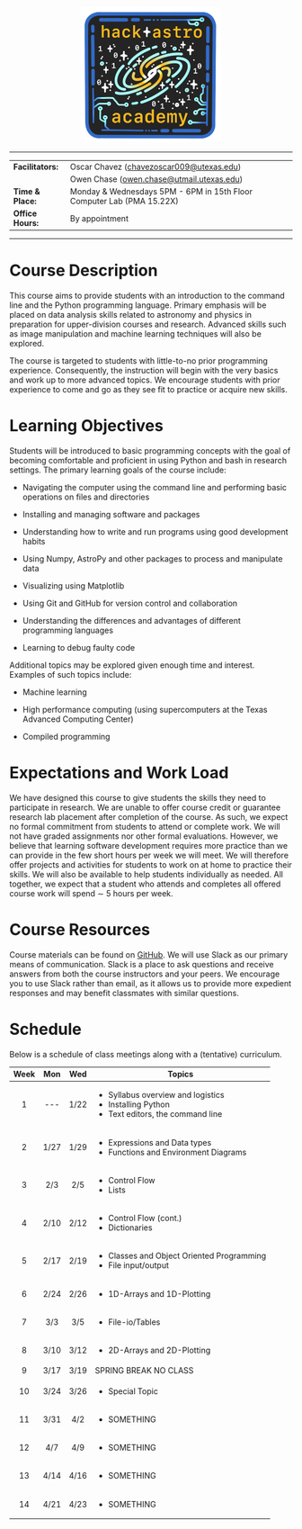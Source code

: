 <p align="center">
  <img src="assets/hackastrologo.png" alt="logo" width="250"/>
</p>

------------------------------------------------------------------------
|  |  |
|:---|:---|
| **Facilitators:** | Oscar Chavez (<chavezoscar009@utexas.edu>) |
|  | Owen Chase ([owen.chase@utmail.utexas.edu](owen.chase@utmail.utexas.edu)) |
| **Time & Place:** | Monday & Wednesdays 5PM - 6PM in 15th Floor Computer Lab (PMA 15.22X) |
| **Office Hours:** | By appointment |

------------------------------------------------------------------------

# Course Description

This course aims to provide students with an introduction to the command
line and the Python programming language. Primary emphasis will be
placed on data analysis skills related to astronomy and physics in
preparation for upper-division courses and research. Advanced skills
such as image manipulation and machine learning techniques will also be
explored.

The course is targeted to students with little-to-no prior programming
experience. Consequently, the instruction will begin with the very
basics and work up to more advanced topics. We encourage students with
prior experience to come and go as they see fit to practice or acquire
new skills.

# Learning Objectives

Students will be introduced to basic programming concepts with the goal
of becoming comfortable and proficient in using Python and bash in
research settings. The primary learning goals of the course include:

-   Navigating the computer using the command line and performing basic
    operations on files and directories

-   Installing and managing software and packages

-   Understanding how to write and run programs using good development
    habits

-   Using Numpy, AstroPy and other packages to process and manipulate
    data

-   Visualizing using Matplotlib

-   Using Git and GitHub for version control and collaboration

-   Understanding the differences and advantages of different
    programming languages

-   Learning to debug faulty code

Additional topics may be explored given enough time and interest.
Examples of such topics include:

-   Machine learning

-   High performance computing (using supercomputers at the Texas
    Advanced Computing Center)

-   Compiled programming

# Expectations and Work Load

We have designed this course to give students the skills they need to
participate in research. We are unable to offer course credit or
guarantee research lab placement after completion of the course. As
such, we expect no formal commitment from students to attend or complete
work. We will not have graded assignments nor other formal evaluations.
However, we believe that learning software development requires more
practice than we can provide in the few short hours per week we will
meet. We will therefore offer projects and activities for students to
work on at home to practice their skills. We will also be available to
help students individually as needed. All together, we expect that a
student who attends and completes all offered course work will spend ∼
5 hours per week.

# Course Resources

Course materials can be found on
[GitHub](https://github.com/ochase10/HackAstro-Academy). We will use
Slack as our primary means of communication. Slack is a place to ask questions and
receive answers from both the course instructors and your peers. We
encourage you to use Slack rather than email, as it allows us to provide
more expedient responses and may benefit classmates with similar
questions.

# Schedule

Below is a schedule of class meetings along with a (tentative)
curriculum.

| Week | Mon | Wed | Topics|
|:---:|:----:|:-----:|-------------|
| 1 | --- | 1/22 | <ul><li>Syllabus overview and logistics</li><li>Installing Python</li><li>Text editors, the command line</li></ul>|
| 2 | 1/27 | 1/29 | <ul><li>Expressions and Data types</li><li>Functions and Environment Diagrams</li></ul>|      
| 3 | 2/3 | 2/5 | <ul><li>Control Flow</li><li>Lists</li></ul>   
| 4 | 2/10 | 2/12 | <ul><li>Control Flow (cont.)</li><li>Dictionaries</li></ul> 
| 5 | 2/17 | 2/19 | <ul><li>Classes and Object Oriented Programming</li><li>File input/output</li></ul>  
| 6 | 2/24 | 2/26 | <ul><li>1D-Arrays and 1D-Plotting  
| 7 | 3/3 | 3/5 | <ul><li>File-io/Tables  
| 8 | 3/10 | 3/12 | <ul><li>2D-Arrays and 2D-Plotting  
| 9 | 3/17 | 3/19 | SPRING BREAK NO CLASS 
| 10 | 3/24 | 3/26 | <ul><li>Special Topic  
| 11 | 3/31 | 4/2 | <ul><li>SOMETHING  
| 12 | 4/7 | 4/9 | <ul><li>SOMETHING  
| 13 | 4/14 | 4/16 | <ul><li>SOMETHING  
| 14 | 4/21 | 4/23 | <ul><li>SOMETHING  
